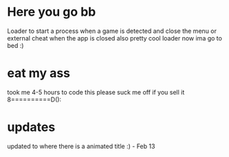 # Here you go bb
Loader to start a process when a game is detected and close the menu or external cheat when the app is closed also pretty cool loader now ima go to bed :)
# eat my ass
took me 4-5 hours to code this please suck me off if you sell it    8==========D():

# updates
updated to where there is a animated title :) - Feb 13
